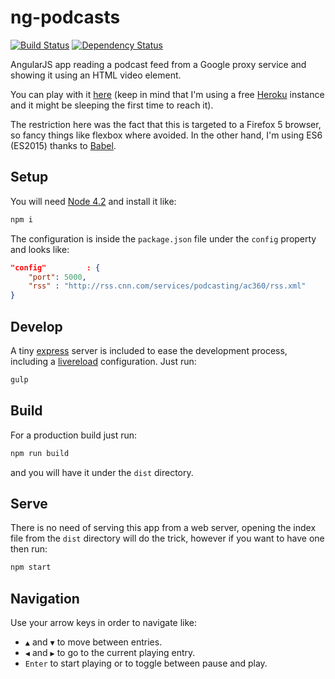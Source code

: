ng-podcasts
===========

[![Build Status](https://travis-ci.org/coma/ng-podcasts.png?branch=master)](https://travis-ci.org/coma/ng-podcasts)
[![Dependency Status](https://david-dm.org/coma/ng-podcasts.png)](http://david-dm.org/coma/ng-podcasts)

AngularJS app reading a podcast feed from a Google proxy service and showing it using an HTML video element. 

You can play with it [here](http://ngpc.herokuapp.com/) (keep in mind that I'm using a free [Heroku](https://www.heroku.com/) instance and
it might be sleeping the first time to reach it).

The restriction here was the fact that this is targeted to a Firefox 5 browser,
so fancy things like flexbox where avoided. In the other hand, I'm using ES6 (ES2015) thanks to [Babel](https://babeljs.io/).

Setup
-----

You will need [Node 4.2](https://nodejs.org/en/) and install it like:

```bash
npm i
```

The configuration is inside the ```package.json``` file under the ```config``` property and looks like:

```json
"config"         : {
    "port": 5000,
    "rss" : "http://rss.cnn.com/services/podcasting/ac360/rss.xml"
}
```

Develop
-------

A tiny [express](http://expressjs.com/) server is included to ease the development process, including a [livereload](https://chrome.google.com/webstore/detail/livereload/jnihajbhpnppcggbcgedagnkighmdlei)
configuration. Just run:

```bash
gulp
```

Build
-----

For a production build just run:

```bash
npm run build
```

and you will have it under the ```dist``` directory.

Serve
-----

There is no need of serving this app from a web server, opening the index file from the ```dist``` directory will
do the trick, however if you want to have one then run:

```bash
npm start
```

Navigation
----------

Use your arrow keys in order to navigate like:

- `▲` and `▼` to move between entries.
- `◀` and `▶` to go to the current playing entry.
- `Enter` to start playing or to toggle between pause and play.
